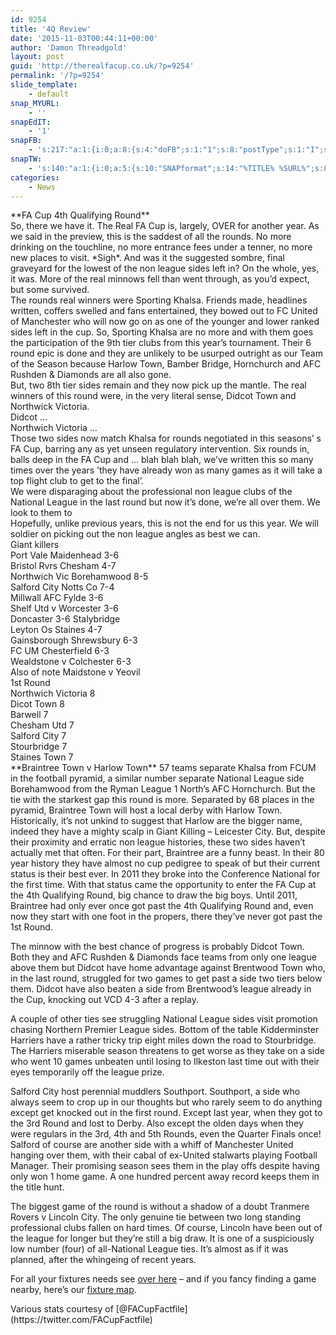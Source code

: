 ```yaml
---
id: 9254
title: '4Q Review'
date: '2015-11-03T00:44:11+00:00'
author: 'Damon Threadgold'
layout: post
guid: 'http://therealfacup.co.uk/?p=9254'
permalink: '/?p=9254'
slide_template:
    - default
snap_MYURL:
    - ''
snapEdIT:
    - '1'
snapFB:
    - 's:217:"a:1:{i:0;a:8:{s:4:"doFB";s:1:"1";s:8:"postType";s:1:"I";s:10:"AttachPost";s:1:"2";s:10:"SNAPformat";s:15:"%EXCERPT% %URL%";s:9:"isAutoImg";s:1:"A";s:8:"imgToUse";s:0:"";s:9:"isAutoURL";s:1:"A";s:8:"urlToUse";s:0:"";}}";'
snapTW:
    - 's:140:"a:1:{i:0;a:5:{s:10:"SNAPformat";s:14:"%TITLE% %SURL%";s:8:"attchImg";s:1:"0";s:9:"isAutoImg";s:1:"A";s:8:"imgToUse";s:0:"";s:4:"doTW";i:0;}}";'
categories:
    - News
---
```


<div></div><div>**FA Cup 4th Qualifying Round**</div><div></div><div>So, there we have it. The Real FA Cup is, largely, OVER for another year. As we said in the preview, this is the saddest of all the rounds. No more drinking on the touchline, no more entrance fees under a tenner, no more new places to visit. *Sigh*. And was it the suggested sombre, final graveyard for the lowest of the non league sides left in? On the whole, yes, it was. More of the real minnows fell than went through, as you’d expect, but some survived.</div><div></div><div>The rounds real winners were Sporting Khalsa. Friends made, headlines written, coffers swelled and fans entertained, they bowed out to FC United of Manchester who will now go on as one of the younger and lower ranked sides left in the cup. So, Sporting Khalsa are no more and with them goes the participation of the 9th tier clubs from this year’s tournament. Their 6 round epic is done and they are unlikely to be usurped outright as our Team of the Season because Harlow Town, Bamber Bridge, Hornchurch and AFC Rushden &amp; Diamonds are all also gone.</div><div><div></div></div><div>But, two 8th tier sides remain and they now pick up the mantle. The real winners of this round were, in the very literal sense, Didcot Town and Northwick Victoria.</div><div></div><div>Didcot …</div><div></div><div>Northwich Victoria …</div><div></div><div>Those two sides now match Khalsa for rounds negotiated in this seasons’ s FA Cup, barring any as yet unseen regulatory intervention. Six rounds in, balls deep in the FA Cup and … blah blah blah, we’ve written this so many times over the years ’they have already won as many games as it will take a top flight club to get to the final’.</div><div></div><div></div><div>We were disparaging about the professional non league clubs of the National League in the last round but now it’s done, we’re all over them. We look to them to</div><div></div><div>Hopefully, unlike previous years, this is not the end for us this year. We will soldier on picking out the non league angles as best we can.</div><div></div><div>Giant killers</div><div></div><div>Port Vale Maidenhead 3-6</div><div>Bristol Rvrs Chesham 4-7</div><div>Northwich Vic Borehamwood 8-5</div><div>Salford City Notts Co 7-4</div><div>Millwall AFC Fylde 3-6</div><div>Shelf Utd v Worcester 3-6</div><div>Doncaster 3-6 Stalybridge</div><div>Leyton Os Staines 4-7</div><div>Gainsborough Shrewsbury 6-3</div><div>FC UM Chesterfield 6-3</div><div>Wealdstone v Colchester 6-3</div><div></div><div>Also of note Maidstone v Yeovil</div><div></div><div></div><div><div>1st Round</div><div>Northwich Victoria 8</div><div>Dicot Town 8</div><div>Barwell 7</div><div>Chesham Utd 7</div><div>Salford City 7</div><div>Stourbridge 7</div></div><div>Staines Town 7</div><div>**Braintree Town v Harlow Town**  
57 teams separate Khalsa from FCUM in the football pyramid, a similar number separate National League side Borehamwood from the Ryman League 1 North’s AFC Hornchurch. But the tie with the starkest gap this round is more. Separated by 68 places in the pyramid, Braintree Town will host a local derby with Harlow Town. Historically, it’s not unkind to suggest that Harlow are the bigger name, indeed they have a mighty scalp in Giant Killing – Leicester City. But, despite their proximity and erratic non league histories, these two sides haven’t actually met that often. For their part, Braintree are a funny beast. In their 80 year history they have almost no cup pedigree to speak of but their current status is their best ever. In 2011 they broke into the Conference National for the first time. With that status came the opportunity to enter the FA Cup at the 4th Qualifying Round, big chance to draw the big boys. Until 2011, Braintree had only ever once got past the 4th Qualifying Round and, even now they start with one foot in the propers, there they’ve never got past the 1st Round.

The minnow with the best chance of progress is probably Didcot Town. Both they and AFC Rushden &amp; Diamonds face teams from only one league above them but Didcot have home advantage against Brentwood Town who, in the last round, struggled for two games to get past a side two tiers below them. Didcot have also beaten a side from Brentwood’s league already in the Cup, knocking out VCD 4-3 after a replay.

A couple of other ties see struggling National League sides visit promotion chasing Northern Premier League sides. Bottom of the table Kidderminster Harriers have a rather tricky trip eight miles down the road to Stourbridge. The Harriers miserable season threatens to get worse as they take on a side who went 10 games unbeaten until losing to Ilkeston last time out with their eyes temporarily off the league prize.

Salford City host perennial muddlers Southport. Southport, a side who always seem to crop up in our thoughts but who rarely seem to do anything except get knocked out in the first round. Except last year, when they got to the 3rd Round and lost to Derby. Also except the olden days when they were regulars in the 3rd, 4th and 5th Rounds, even the Quarter Finals once! Salford of course are another side with a whiff of Manchester United hanging over them, with their cabal of ex-United stalwarts playing Football Manager. Their promising season sees them in the play offs despite having only won 1 home game. A one hundred percent away record keeps them in the title hunt.

The biggest game of the round is without a shadow of a doubt Tranmere Rovers v Lincoln City. The only genuine tie between two long standing professional clubs fallen on hard times. Of course, Lincoln have been out of the league for longer but they’re still a big draw. It is one of a suspiciously low number (four) of all-National League ties. It’s almost as if it was planned, after the whingeing of recent years.

For all your fixtures needs see [over here](http://therealfacup.co.uk/fixtures/facup/) – and if you fancy finding a game nearby, here’s our [fixture map](http://therealfacup.co.uk/map/).

</div><div></div><div>Various stats courtesy of [@FACupFactfile](https://twitter.com/FACupFactfile)</div>